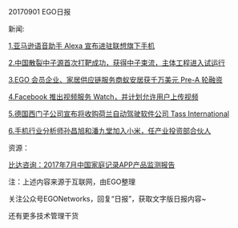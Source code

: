 20170901 EGO日报

新闻:

[1.亚马逊语音助手 Alexa 宣布进驻联想旗下手机](http://www.techweb.com.cn/world/2017-09-01/2581313.shtml)

[2.中国散裂中子源首次打靶成功，获得中子束流，主体工程进入试运行](http://edu.cyol.com/content/2017-09/01/content_16460324.htm)

[3.EGO 会员企业、家居供应链服务商蚁安居获千万美元 Pre-A 轮融资](http://36kr.com/p/5090911.html)

[4.Facebook 推出视频服务 Watch，并计划允许用户上传视频](http://36kr.com/p/5091029.html)

[5.德国西门子公司宣布将收购荷兰自动驾驶软件公司 Tass International](https://www.reuters.com/article/us-siemens-m-a-autos/siemens-buys-self-driving-software-specialist-tass-idUSKCN1BA1BV)

[6.手机行业分析师孙昌旭和潘九堂加入小米，任产业投资部合伙人](http://tech.qq.com/a/20170901/115234.htm)

资源：

[比达咨询：2017年7月中国家庭记录APP产品监测报告](http://www.bigdata-research.cn/content/201708/572.html)

注：上述内容来源于互联网，由EGO整理

关注公众号EGONetworks，回复“日报”，获取文字版日报内容~

还有更多技术管理干货
